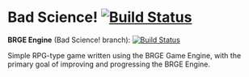 Bad Science! [![Build Status](https://jenkins.brwyatt.net/job/BadScience/badge/icon)](https://jenkins.brwyatt.net/job/BadScience/)
============
**BRGE Engine** (Bad Science! branch): [![Build Status](https://jenkins.brwyatt.net/job/BRGE%20-%20BadScience/badge/icon)](https://jenkins.brwyatt.net/job/BRGE%20-%20BadScience/)

Simple RPG-type game written using the BRGE Game Engine, with the primary goal of improving and progressing the BRGE Engine.
